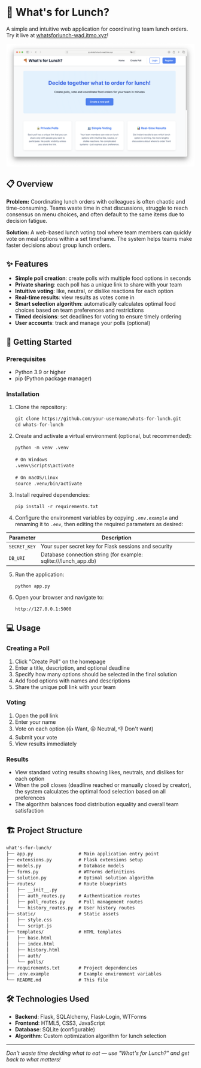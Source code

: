 # 🍕 What's for Lunch?

A simple and intuitive web application for coordinating team lunch orders. Try it live at [whatsforlunch-wad.itmo.xyz](https://whatsforlunch-wad.itmo.xyz)!

![What's for Lunch](screenshot.png)

## 📋 Overview

**Problem:** Coordinating lunch orders with colleagues is often chaotic and time-consuming. Teams waste time in chat discussions, struggle to reach consensus on menu choices, and often default to the same items due to decision fatigue.

**Solution:** A web-based lunch voting tool where team members can quickly vote on meal options within a set timeframe. The system helps teams make faster decisions about group lunch orders.

## ✨ Features

- **Simple poll creation**: create polls with multiple food options in seconds
- **Private sharing**: each poll has a unique link to share with your team
- **Intuitive voting**: like, neutral, or dislike reactions for each option
- **Real-time results**: view results as votes come in
- **Smart selection algorithm**: automatically calculates optimal food choices based on team preferences and restrictions
- **Timed decisions**: set deadlines for voting to ensure timely ordering
- **User accounts**: track and manage your polls (optional)

## 🚀 Getting Started

### Prerequisites

- Python 3.9 or higher
- pip (Python package manager)

### Installation

1. Clone the repository:
   ```
   git clone https://github.com/your-username/whats-for-lunch.git
   cd whats-for-lunch
   ```

2. Create and activate a virtual environment (optional, but recommended):
   ```
   python -m venv .venv
   
   # On Windows
   .venv\Scripts\activate
   
   # On macOS/Linux
   source .venv/bin/activate
   ```

3. Install required dependencies:
   ```
   pip install -r requirements.txt
   ```

4. Configure the environment variables by copying `.env.example` and renaming it to `.env`, then editing the required parameters as desired:

| Parameter | Description |
|-----------|-------------|
| `SECRET_KEY` | Your super secret key for Flask sessions and security |
| `DB_URI` | Database connection string (for example: sqlite:///lunch_app.db) |

5. Run the application:
   ```
   python app.py
   ```

6. Open your browser and navigate to:
   ```
   http://127.0.0.1:5000
   ```

## 💻 Usage

### Creating a Poll

1. Click "Create Poll" on the homepage
2. Enter a title, description, and optional deadline
3. Specify how many options should be selected in the final solution
4. Add food options with names and descriptions
5. Share the unique poll link with your team

### Voting

1. Open the poll link
2. Enter your name
3. Vote on each option (👍 Want, 😐 Neutral, 👎 Don't want)
4. Submit your vote
5. View results immediately

### Results

- View standard voting results showing likes, neutrals, and dislikes for each option
- When the poll closes (deadline reached or manually closed by creator), the system calculates the optimal food selection based on all preferences
- The algorithm balances food distribution equality and overall team satisfaction

## 🏗️ Project Structure

```
what's-for-lunch/
├── app.py                 # Main application entry point
├── extensions.py          # Flask extensions setup
├── models.py              # Database models
├── forms.py               # WTForms definitions
├── solution.py            # Optimal solution algorithm
├── routes/                # Route blueprints
│   ├── __init__.py
│   ├── auth_routes.py     # Authentication routes
│   ├── poll_routes.py     # Poll management routes
│   └── history_routes.py  # User history routes
├── static/                # Static assets
│   ├── style.css
│   └── script.js
├── templates/             # HTML templates
│   ├── base.html
│   ├── index.html
│   ├── history.html
│   ├── auth/
│   └── polls/
├── requirements.txt       # Project dependencies
├── .env.example           # Example environment variables
└── README.md              # This file
```

## 🛠️ Technologies Used

- **Backend**: Flask, SQLAlchemy, Flask-Login, WTForms
- **Frontend**: HTML5, CSS3, JavaScript
- **Database**: SQLite (configurable)
- **Algorithm**: Custom optimization algorithm for lunch selection

---

*Don't waste time deciding what to eat — use "What's for Lunch?" and get back to what matters!*